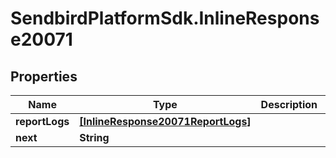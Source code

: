 # SendbirdPlatformSdk.InlineResponse20071

## Properties

Name | Type | Description | Notes
------------ | ------------- | ------------- | -------------
**reportLogs** | [**[InlineResponse20071ReportLogs]**](InlineResponse20071ReportLogs.md) |  | [optional] 
**next** | **String** |  | [optional] 


